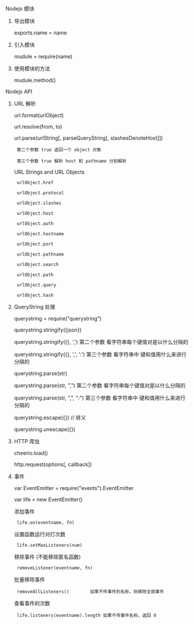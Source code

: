 Nodejs 模块

1. 导出模块

    exports.name = name

2. 引入模块

    mudule = require(name)

3. 使用模块的方法

    mudule.method()

Nodejs API

1. URL 解析

    url.format(urlObject)

    url.resolve(from, to)

    url.parse(urlString[, parseQueryString[, slashesDenoteHost]])

        第二个参数 true 返回一个 object 对象

        第三个参数 true 解析 host 和 pathname 分别解析

    URL Strings and URL Objects

        urlObject.href

        urlObject.protocol

        urlObject.slashes

        urlObject.host

        urlObject.auth

        urlObject.hostname

        urlObject.port

        urlObject.pathname

        urlObject.search

        urlObject.path

        urlObject.query

        urlObject.hash

2. QueryString 处理

    querystring = require("querystring")

    querystring.stringify({json})

    querystring.stringify({}, ',')          第二个参数 看字符串每个键值对是以什么分隔的

    querystring.stringify({}, ',', ':')     第三个参数 看字符串中 键和值用什么来进行分隔的

    querystring.parse(str)

    querystring.parse(str, ",")             第二个参数 看字符串每个键值对是以什么分隔的

    querystring.parse(str, ",", ":")        第三个参数 看字符串中 键和值用什么来进行分隔的

    querystring.escape({})      // 转义

    querystring.unescape({})

3. HTTP 爬虫

    cheerio.load()

    http.request(options[, callback])

4. 事件

    var EventEmitter = require("events").EventEmitter

    var life = new EventEmitter()

    添加事件

        life.on(eventname, fn)

    设置函数运行对打次数

        life.setMaxListeners(num)

    移除事件  (不能移除匿名函数)

        removeListener(eventname, fn)

    批量移除事件

        removeAllListeners()        如果不传事件的名称，则移除全部事件

    查看事件的次数

        life.listeners(eventname).length 如果不传事件名称，返回 0